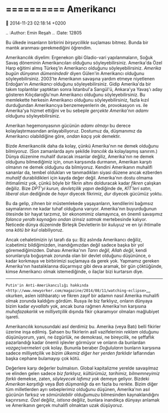 ==========
Amerikancı
==========

:date: 2014-11-23 02:18:14 +0200

.. :Author: Emin Reşah
.. :Date:   12805

Bu ülkede insanların birbirini *birşeycilikle* suçlaması bitmez. Bunda
bir mantık aranması gerekmediğini öğrendim.

Amerikancılık diyelim: Ergenekon gibi Gladio-vari yapılanmaların, Soğuk
Savaş döneminin Amerikancıları olduğunu söyleyebilirsiniz. Amerika'da
Özel Harp eğitimi almış Türkeş'in Amerikancı olduğunu söyleyebilirsiniz.
*Amerika bugün dünyanın dümenindedir* diyen Gülen'in Amerikancı olduğunu
söyleyebilirsiniz. 2003'te Amerikanın savaşına yardım etmeye niyetlenen
Erdoğan'ın *Amerikancı* olduğunu söyleyebilirsiniz. Gidip Amerika'da bir
takım toplantılar yaptıktan sonra İstanbul'a Sarıgül'ü, Ankara'ya
Yavaş'ı aday gösteren Kılıçdaroğlu'nun Amerikancı olduğunu
söyleyebilirsiniz. Bu memlekette herkesin Amerikancı olduğunu
söyleyebilirsiniz, fazla kızıl durduğundan Amerikancıya benzemeyenlerin
de, provokasyon vs. ile Amerika'ya hizmet ettiğini ve bu sebeple
*gerçekte Amerika'nın adamı* olduğunu söyleyebilirsiniz.

Amerikan hegemonyasının gücünün *adamı olmayı* bu derece
kolaylaştırmasından anlayabiliyoruz. Dostumuz da, düşmanımız da
Amerikancı olabildiğine göre, *ondan kaçış yok* demektir.

Bizde Amerikancılık daha da kolay, çünkü Amerika'nın ne demek olduğunu
bilmiyoruz. (Son zamanlarda aynı şekilde *İrancılık* da kolaylaşmış
sanırım.) Dünya düzenine muhalif duracak insanlar değiliz, Amerika'nın
ne demek olduğunu bilmediğimiz için, onun karşısında durmanın, Amerikan
karşıtı olmanın ne demek olduğunu da bilmiyoruz. Kendini Amerikanın
muhalifi sananlar da, tembel oldukları ve tanımadıkları siyasi düzene
ancak ezberden *muhalif* durabildikleri için kayda değer değil.
Amerika'nın dostu olmama ihtimalimiz yok, çünkü böyle bir fikrin altını
dolduracak kadar *fikren* çalışkan değiliz. Bize *DPT'yi kurun,
devletçilik yapın* dediğinde de, *KİT'leri satın, liberal olun*
dediğinde de *hayır* diyecek fikrimiz, *dur* diyecek gücümüz yoktu.

Bu da gelip, zihnen bir müstemlekede yaşayanların, kendilerini bağımsız
saymalarının ne kadar tuhaf olduğuna varıyor. Amerika'nın buyurduğunun
ötesinde bir hayat tarzımız, bir ekonomimiz olamayınca, en önemli
savaşımız *falanca yeraltı kaynağını ondan izinsiz satmak* mertebesinde
kalıyor. Neticede dünya düzeninde Birleşik Devletlerin bir *kuluyuz* ve
en iyi ihtimalle ona *kötü bir kul* olabiliyoruz.

Ancak cehaletimizin iyi tarafı da şu: Biz aslında Amerikancı değiliz,
icabetimiz bildiğimizden, inandığımızdan değil sadece başka bir yol
göremediğimizden. Dahası Amerika'nın *Tanrı değil, Allah değil*, kendi
sorunlarıyla boğuşmak zorunda olan bir devlet olduğunu düşününce, o
kadar korkmaya ve birbirimizi suçlamaya da gerek yok. Yapmamız gereken
Amerika'nın hastalıklarına düçarmışız gibi deva aramak, bir gün
çöktüğünde, kimse Amerikancı olmak istemediğinde, o ilaçlar bizi
kurtarsın diye.

--------------

`Putin'in Anti-Amerikancılığı
hakkında <http://www.newyorker.com/magazine/2014/08/11/watching-eclipse>`__
okurken, aslen istihbaratçı ve fikren zayıf bir adamın nasıl Amerika
muhalifi olmak zorunda kaldığını gördüm. Rusya ile biz farklıyız,
onların dünyaya bizim kadar *eyvallahı* yok, ancak buna rağmen
Amerika'nın karşısına *muhafazakarlık* ve *milliyetçilik* dışında fikir
çıkaramıyor olmaları mağlubiyet işareti.

Amerikancılık konusundaki asıl derdimiz bu. Amerika (veya Batı) belli
fikirler üzerine inşa edilmiş. Şahsen bu fikirlerin aslî vazifelerinin
*reklam* olduğunu düşünüyorum, yani, ne özgürlük, ne demokrasi, ne
bireycilik, ne şeffaflık pazarlandığı kadar önemli işlevler görmüyor ve
onların da bunlardan *vazgeçivermeleri* çok kolay. Bununla beraber
*Doğuluların* bunların karşısına sadece milliyetçilik ve *bizim ülkemiz
diğer her yerden farklıdır* laflarından başka cephane bulamayışı çok
kötü.

Değerlere karşı değerler bulmalısın. Global kapitalizme yerelde
savaşılmaz ve elinden gelen sadece *biz farklıyız, kültürümüz,
tarihimiz, bilmemneyimiz farklı* demekse, zaten, *söyleyecek lafımız
yok* demeye geliyor. Bizdeki *Amerikan karşıtlığı* veya *Batı
düşmanlığı* da en fazla bu renkte. Bizim diğer tüm milletlerden ayrı
sebeplerimiz olduğunu düşünen, Amerika'nın asıl gücünün farksız ve
*sömürülebilir* olduğumuzu bilmesinden kaynaklandığını kaçırırsınız.
*Özel* değiliz, *istisna* değiliz, bunlara inandıkça dünyayı anlamak ve
Amerikanın gerçek muhalifi olmaktan uzak düşüyoruz.
